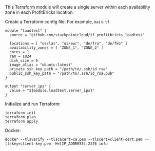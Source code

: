 This Terraform module will create a single server within each availability zone in each ProfitBricks location.

Create a Terraform config file. For example, `main.tf`.

    module "loadtest" {
      source = "github.com/stackpointcloud/tf_profitbricks_loadtest"
    
      locations = [ "us/las", "us/ewr", "de/fra", "de/fkb" ]
      availability_zones = [ "ZONE_1", "ZONE_2" ]
      cores = 1
      ram = 1024
      disk_size = 5
      image_alias = "ubuntu:latest"
      private_ssh_key_path = "/path/to/.ssh/id_rsa"
      public_ssh_key_path = "/path/to/.ssh/id_rsa.pub"
    }

    output "server_ips" {
      value = "${module.loadtest.server_ips}"
    }

Initialize and run Terraform:

    terraform init
    terraform plan
    terraform apply

Docker:

    docker --tlsverify --tlscacert=ca.pem --tlscert=client-cert.pem --tlskey=client-key.pem -H=[IP_ADDRESS]:2376 info
